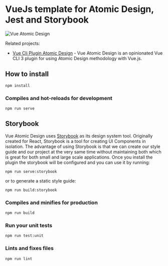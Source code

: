 # VueJs template for Atomic Design, Jest and Storybook
![Vue Atomic Design](https://miro.medium.com/max/4000/1*V5oi-JrH4RlEQuYdVrQXig.png)

Related projects:

* [Vue Cli Plugin Atomic Design](https://github.com/milad-alizadeh/vue-cli-plugin-atomic-design) - Vue Atomic Design is an opinionated Vue CLI 3 plugin for using Atomic Design methodology with Vue.js.

## How to install
```
npm install
```

### Compiles and hot-reloads for development
```
npm run serve
```

## Storybook
Vue Atomic Design uses [Storybook](https://storybook.js.org/) as its design system tool. Originally created for React, Storybook is a tool for creating UI Components in isolation. The advantage of using Storybook is that we can create our style guide and our project at the very same time without maintaining both which is great for both small and large scale applications.
Once you install the plugin the storybook will be configured and you can use it by running:

```npm run serve:storybook```

or to generate a static style guide:

```npm run build:storybook```


### Compiles and minifies for production
```
npm run build
```

### Run your unit tests
```
npm run test:unit
```

### Lints and fixes files
```
npm run lint
```
